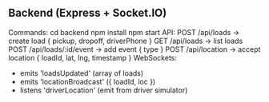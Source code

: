 Backend (Express + Socket.IO)
-----------------------------
Commands:
  cd backend
  npm install
  npm start
API:
  POST /api/loads           -> create load { pickup, dropoff, driverPhone }
  GET  /api/loads           -> list loads
  POST /api/loads/:id/event -> add event { type }
  POST /api/location        -> accept location { loadId, lat, lng, timestamp }
WebSockets:
  - emits 'loadsUpdated' (array of loads)
  - emits 'locationBroadcast' ({ loadId, loc })
  - listens 'driverLocation' (emit from driver simulator)
